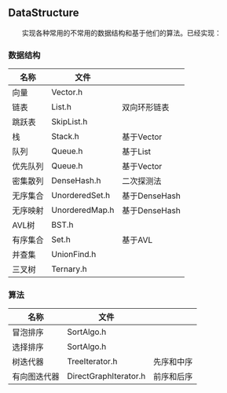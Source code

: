 ## DataStructure
&emsp;&emsp;实现各种常用的不常用的数据结构和基于他们的算法。已经实现：  
### 数据结构
|名称|文件||
|-|-|-|
|向量|Vector.h||
|链表|List.h|双向环形链表|
|跳跃表|SkipList.h||
|栈|Stack.h|基于Vector|
|队列|Queue.h|基于List|
|优先队列|Queue.h|基于Vector|
|密集散列|DenseHash.h|二次探测法|
|无序集合|UnorderedSet.h|基于DenseHash|
|无序映射|UnorderedMap.h|基于DenseHash|
|AVL树|BST.h||
|有序集合|Set.h|基于AVL|
|并查集|UnionFind.h||
|三叉树|Ternary.h||
### 算法
|名称|文件||
|-|-|-|
|冒泡排序|SortAlgo.h||
|选择排序|SortAlgo.h||
|树迭代器|TreeIterator.h|先序和中序|
|有向图迭代器|DirectGraphIterator.h|前序和后序|